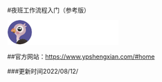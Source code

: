 
#夜班工作流程入门（参考版）




 [![](./logo.png)](./夜班工作流入门initwithmarkdown/index.md)


##官方网站：<https://www.ypshengxian.com/#home>


###更新时间2022/08/12/



